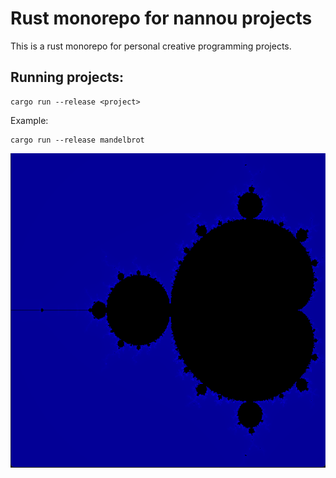 # Rust monorepo for nannou projects

This is a rust monorepo for personal creative programming projects.

## Running projects:

```
cargo run --release <project>
```

Example:

```
cargo run --release mandelbrot
```

![Mandelbrot](assets/mandelbrot.png)
